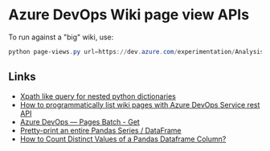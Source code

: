 # Azure DevOps Wiki page view APIs

To run against a "big" wiki, use:

```powershell
python page-views.py url=https://dev.azure.com/experimentation/Analysis%20and%20Experimentation wiki=AnE.wiki
```

## Links

- [Xpath like query for nested python dictionaries](https://stackoverflow.com/a/26050704)
- [How to programmatically list wiki pages with Azure DevOps Service rest API](https://stackoverflow.com/a/57086334)
- [Azure DevOps &mdash; Pages Batch - Get](https://docs.microsoft.com/en-us/rest/api/azure/devops/wiki/pages%20batch/get?view=azure-devops-rest-6.0)
- [Pretty-print an entire Pandas Series / DataFrame](https://stackoverflow.com/a/39923958)
- [How to Count Distinct Values of a Pandas Dataframe Column?](https://www.geeksforgeeks.org/how-to-count-distinct-values-of-a-pandas-dataframe-column/)
